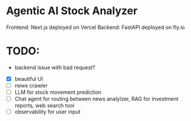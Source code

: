 # Agentic AI Stock Analyzer

Frontend: Next.js deployed on Vercel
Backend: FastAPI deployed on fly.io


# TODO:
- backend issue with bad request?  
- [X] beautiful UI
- [ ] news crawler
- [ ] LLM for stock movement prediction
- [ ] Chat agent for routing between news analylzer, RAG for investment reports, web search tool
- [ ] observability for user input